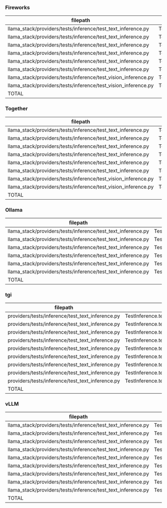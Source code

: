 ### Fireworks
|                            filepath                            |                              function                              | passed | SUBTOTAL |
| -------------------------------------------------------------- | ------------------------------------------------------------------ | -----: | -------: |
| llama_stack/providers/tests/inference/test_text_inference.py   | TestInference.test_completion                                      |      1 |        1 |
| llama_stack/providers/tests/inference/test_text_inference.py   | TestInference.test_chat_completion_non_streaming                   |      1 |        1 |
| llama_stack/providers/tests/inference/test_text_inference.py   | TestInference.test_structured_output                               |      1 |        1 |
| llama_stack/providers/tests/inference/test_text_inference.py   | TestInference.test_chat_completion_streaming                       |      1 |        1 |
| llama_stack/providers/tests/inference/test_text_inference.py   | TestInference.test_chat_completion_with_tool_calling               |      1 |        1 |
| llama_stack/providers/tests/inference/test_text_inference.py   | TestInference.test_chat_completion_with_tool_calling_streaming     |      1 |        1 |
| llama_stack/providers/tests/inference/test_vision_inference.py | TestVisionModelInference.test_vision_chat_completion_non_streaming |      2 |        2 |
| llama_stack/providers/tests/inference/test_vision_inference.py | TestVisionModelInference.test_vision_chat_completion_streaming     |      1 |        1 |
| TOTAL                                                          |                                                                    |      9 |        9 |



### Together
|                            filepath                            |                              function                              | passed | SUBTOTAL |
| -------------------------------------------------------------- | ------------------------------------------------------------------ | -----: | -------: |
| llama_stack/providers/tests/inference/test_text_inference.py   | TestInference.test_completion                                      |      1 |        1 |
| llama_stack/providers/tests/inference/test_text_inference.py   | TestInference.test_chat_completion_non_streaming                   |      1 |        1 |
| llama_stack/providers/tests/inference/test_text_inference.py   | TestInference.test_structured_output                               |      1 |        1 |
| llama_stack/providers/tests/inference/test_text_inference.py   | TestInference.test_chat_completion_streaming                       |      1 |        1 |
| llama_stack/providers/tests/inference/test_text_inference.py   | TestInference.test_chat_completion_with_tool_calling               |      1 |        1 |
| llama_stack/providers/tests/inference/test_text_inference.py   | TestInference.test_chat_completion_with_tool_calling_streaming     |      1 |        1 |
| llama_stack/providers/tests/inference/test_vision_inference.py | TestVisionModelInference.test_vision_chat_completion_non_streaming |      2 |        2 |
| llama_stack/providers/tests/inference/test_vision_inference.py | TestVisionModelInference.test_vision_chat_completion_streaming     |      1 |        1 |
| TOTAL                                                          |                                                                    |      9 |        9 |


### Ollama
|                           filepath                           |                            function                            | passed | SUBTOTAL |
| ------------------------------------------------------------ | -------------------------------------------------------------- | -----: | -------: |
| llama_stack/providers/tests/inference/test_text_inference.py | TestInference.test_completion                                  |      1 |        1 |
| llama_stack/providers/tests/inference/test_text_inference.py | TestInference.test_chat_completion_non_streaming               |      1 |        1 |
| llama_stack/providers/tests/inference/test_text_inference.py | TestInference.test_structured_output                           |      1 |        1 |
| llama_stack/providers/tests/inference/test_text_inference.py | TestInference.test_chat_completion_streaming                   |      1 |        1 |
| llama_stack/providers/tests/inference/test_text_inference.py | TestInference.test_chat_completion_with_tool_calling           |      1 |        1 |
| llama_stack/providers/tests/inference/test_text_inference.py | TestInference.test_chat_completion_with_tool_calling_streaming |      1 |        1 |
| TOTAL                                                        |                                                                |      6 |        6 |


### tgi

|                     filepath                     |                            function                            | passed | skipped | SUBTOTAL |
| ------------------------------------------------ | -------------------------------------------------------------- | -----: | ------: | -------: |
| providers/tests/inference/test_text_inference.py | TestInference.test_model_list                                  |      1 |       0 |        1 |
| providers/tests/inference/test_text_inference.py | TestInference.test_completion                                  |      1 |       0 |        1 |
| providers/tests/inference/test_text_inference.py | TestInference.test_chat_completion_non_streaming               |      1 |       0 |        1 |
| providers/tests/inference/test_text_inference.py | TestInference.test_structured_output                           |      1 |       0 |        1 |
| providers/tests/inference/test_text_inference.py | TestInference.test_chat_completion_streaming                   |      1 |       0 |        1 |
| providers/tests/inference/test_text_inference.py | TestInference.test_chat_completion_with_tool_calling           |      1 |       0 |        1 |
| providers/tests/inference/test_text_inference.py | TestInference.test_chat_completion_with_tool_calling_streaming |      1 |       0 |        1 |
| providers/tests/inference/test_text_inference.py | TestInference.test_completion_logprobs                         |      0 |       1 |        1 |
| providers/tests/inference/test_text_inference.py | TestInference.test_completion_structured_output                |      0 |       1 |        1 |
| TOTAL                                            |                                                                |      7 |       2 |        9 |


### vLLM

|                           filepath                           |                            function                            | passed | skipped | SUBTOTAL |
| ------------------------------------------------------------ | -------------------------------------------------------------- | -----: | ------: | -------: |
| llama_stack/providers/tests/inference/test_text_inference.py | TestInference.test_model_list                                  |      1 |       0 |        1 |
| llama_stack/providers/tests/inference/test_text_inference.py | TestInference.test_chat_completion_non_streaming               |      1 |       0 |        1 |
| llama_stack/providers/tests/inference/test_text_inference.py | TestInference.test_structured_output                           |      1 |       0 |        1 |
| llama_stack/providers/tests/inference/test_text_inference.py | TestInference.test_chat_completion_streaming                   |      1 |       0 |        1 |
| llama_stack/providers/tests/inference/test_text_inference.py | TestInference.test_chat_completion_with_tool_calling           |      1 |       0 |        1 |
| llama_stack/providers/tests/inference/test_text_inference.py | TestInference.test_chat_completion_with_tool_calling_streaming |      1 |       0 |        1 |
| llama_stack/providers/tests/inference/test_text_inference.py | TestInference.test_completion                                  |      0 |       1 |        1 |
| llama_stack/providers/tests/inference/test_text_inference.py | TestInference.test_completion_logprobs                         |      0 |       1 |        1 |
| llama_stack/providers/tests/inference/test_text_inference.py | TestInference.test_completion_structured_output                |      0 |       1 |        1 |
| TOTAL                                                        |                                                                |      6 |       3 |        9 |
